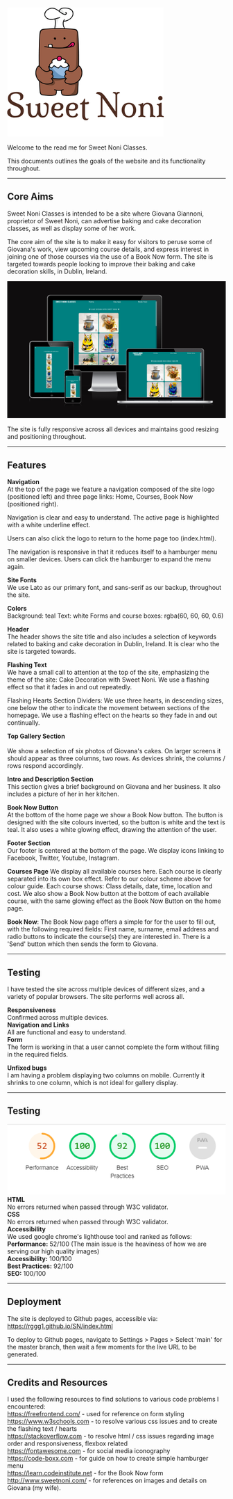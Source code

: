 ![Sweet Noni Logo](/assets/images/logosweetnoni.png)

Welcome to the read me for Sweet Noni Classes.

This documents outlines the goals of the website and its functionality throughout.

------
## Core Aims

Sweet Noni Classes is intended to be a site where Giovana Giannoni, proprietor of Sweet Noni, can advertise baking and cake decoration classes, as well as display some of her work.

The core aim of the site is to make it easy for visitors to peruse some of Giovana's work, view upcoming course details, and express interest in joining one of those courses via the use of a Book Now form. The site is targeted towards people looking to improve their baking and cake decoration skills, in Dublin, Ireland.

![Am I Responsive](/assets/images/Responsive.JPG)

The site is fully responsive across all devices and maintains good resizing and positioning throughout.

------
## Features

<strong>Navigation</strong><br>
At the top of the page we feature a navigation composed of the site logo (positioned left) and three page links: Home, Courses, Book Now (positioned right).<br> 

Navigation is clear and easy to understand. The active page is highlighted with a white underline effect.<br>

Users can also click the logo to return to the home page too (index.html).<br>

The navigation is responsive in that it reduces itself to a hamburger menu on smaller devices. Users can click the hamburger to expand the menu again.<br>


<strong>Site Fonts</strong><br>
We use Lato as our primary font, and sans-serif as our backup, throughout the site.

<strong>Colors</strong><br> 
Background: teal
Text: white
Forms and course boxes: rgba(60, 60, 60, 0.6)

<strong>Header</strong><br> 
The header shows the site title and also includes a selection of keywords related to baking and cake decoration in Dublin, Ireland. It is clear who the site is targeted towards.

<strong>Flashing Text</strong><br> 
We have a small call to attention at the top of the site, emphasizing the theme of the site: Cake Decoration with Sweet Noni. We use a flashing effect so that it fades in and out repeatedly.

Flashing Hearts Section Dividers: We use three hearts, in descending sizes, one below the other to indicate the movement between sections of the homepage. We use a flashing effect on the hearts so they fade in and out continually.

<strong>Top Gallery Section</strong><br>  
We show a selection of six photos of Giovana's cakes. On larger screens it should appear as three columns, two rows. As devices shrink, the columns / rows respond accordingly.

<strong>Intro and Description Section</strong><br> 
This section gives a brief background on Giovana and her business. It also includes a picture of her in her kitchen. 

<strong>Book Now Button</strong><br> 
At the bottom of the home page we show a Book Now button. The button is designed with the site colours inverted, so the button is white and the text is teal. It also uses a white glowing effect, drawing the attention of the user.

<strong>Footer Section</strong><br> 
Our footer is centered at the bottom of the page. We display icons linking to Facebook, Twitter, Youtube, Instagram.


<strong>Courses Page</strong> 
We display all available courses here.
Each course is clearly separated into its own box effect. Refer to our colour scheme above for colour guide.
Each course shows: Class details, date, time, location and cost.
We also show a Book Now button at the bottom of each available course, with the same glowing effect as the Book Now Button on the home page.

<strong>Book Now</strong>: 
The Book Now page offers a simple for for the user to fill out, with the following required fields: First name, surname, email address and radio buttons to indicate the course(s) they are interested in. There is a 'Send' button which then sends the form to Giovana.

------
## Testing

I have tested the site across multiple devices of different sizes, and a variety of popular browsers. The site performs well across all.

<strong>Responsiveness</strong><br> Confirmed across multiple devices.<br>
<strong>Navigation and Links</strong><br> All are functional and easy to understand.<br>
<strong>Form</strong><br>The form is working in that a user cannot complete the form without filling in the required fields.<br>

<strong>Unfixed bugs</strong><br> I am having a problem displaying two columns on mobile. Currently it shrinks to one column, which is not ideal for gallery display.<br>

------
## Testing
![Lighthouse Score](/assets/images/lighthouse-score.png)
<strong>HTML</strong><br>No errors returned when passed through W3C validator.<br>
<strong>CSS</strong><br> No errors returned when passed through W3C validator.<br>
<strong>Accessibility</strong><br> We used google chrome's lighthouse tool and ranked as follows:<br>
    <strong>Performance:</strong> 52/100 (The main issue is the heaviness of how we are serving our high quality images)<br>
    <strong>Accessibility:</strong> 100/100<br>
    <strong>Best Practices:</strong> 92/100<br>
    <strong>SEO:</strong> 100/100<br>

------
## Deployment

The site is deployed to Github pages, accessible via: https://rggg1.github.io/SN/index.html<br>

To deploy to Github pages, navigate to Settings > Pages > Select 'main' for the master branch, then wait a few moments for the live URL to be generated.<br>

------
## Credits and Resources
I used the following resources to find solutions to various code problems I encountered:<br>
    https://freefrontend.com/ - used for reference on form styling<br>
    https://www.w3schools.com - to resolve various css issues and to create the flashing text / hearts<br>
    https://stackoverflow.com - to resolve html / css issues regarding image order and responsiveness, flexbox related<br>
    https://fontawesome.com - for social media iconography<br>
    https://code-boxx.com - for guide on how to create simple hamburger menu<br>
    https://learn.codeinstitute.net - for the Book Now form<br>
    http://www.sweetnoni.com/ - for references on images and details on Giovana (my wife).<br>


